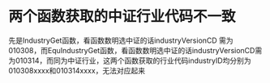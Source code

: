 # 两个函数获取的中证行业代码不一致

先是IndustryGet函数，看函数数明选中证的话industryVersionCD 需为010308，而EquIndustryGet函数，看函数数明选中证的话industryVersionCD需为010314，而同为中证行业，这两个函数获取的行业代码industryID均分别为010308xxxx和010314xxxx，无法对应起来